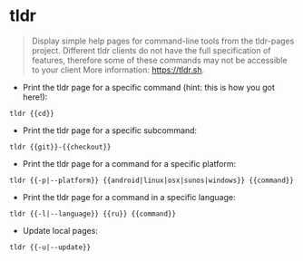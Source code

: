 # tldr

> Display simple help pages for command-line tools from the tldr-pages project.
> Different tldr clients do not have the full specification of features, therefore some of these commands may not be accessible to your client
> More information: <https://tldr.sh>.

- Print the tldr page for a specific command (hint: this is how you got here!):

`tldr {{cd}}`

- Print the tldr page for a specific subcommand:

`tldr {{git}}-{{checkout}}`

- Print the tldr page for a command for a specific platform:

`tldr {{-p|--platform}} {{android|linux|osx|sunos|windows}} {{command}}`

- Print the tldr page for a command in a specific language:

`tldr {{-l|--language}} {{ru}} {{command}}`

- Update local pages:

`tldr {{-u|--update}}`
